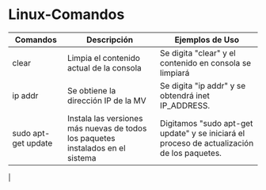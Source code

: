 # Linux-Comandos

| Comandos |            Descripción                 |                     Ejemplos de Uso                     |
|----------|----------------------------------------|---------------------------------------------------------|
|  clear   |Limpia el contenido actual de la consola| Se digita "clear" y el contenido en consola se limpiará |
| ip addr  |  Se obtiene la dirección IP de la MV   | Se digita "ip addr" y se obtendrá inet IP_ADDRESS.      |
|sudo apt-get update | Instala las versiones más nuevas de todos los paquetes instalados en el sistema | Digitamos "sudo apt-get update" y se iniciará el proceso de actualización de los paquetes.| 
|
